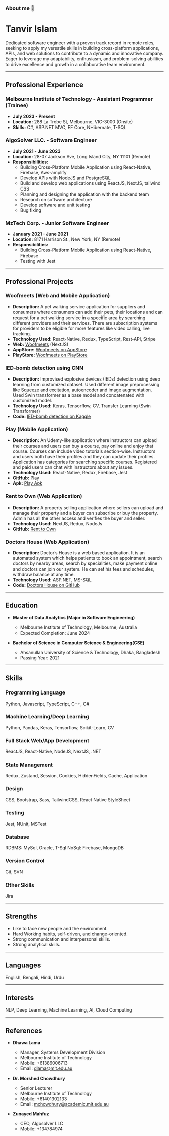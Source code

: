 ### About me 👋

<!--
**tanvir917/tanvir917** is a ✨ _special_ ✨ repository because its `README.md` (this file) appears on your GitHub profile.

Here are some ideas to get you started:

- 🔭 I’m currently working on ...
- 🌱 I’m currently learning ...
- 👯 I’m looking to collaborate on ...
- 🤔 I’m looking for help with ...
- 💬 Ask me about ...
- 📫 How to reach me: ...
- 😄 Pronouns: ...
- ⚡ Fun fact: ...
-->
# Tanvir Islam

Dedicated software engineer with a proven track record in remote roles, seeking to apply my versatile skills in building cross-platform applications, APIs, and web solutions to contribute to a dynamic and innovative company. Eager to leverage my adaptability, enthusiasm, and problem-solving abilities to drive excellence and growth in a collaborative team environment.

---

## Professional Experience

### Melbourne Institute of Technology - Assistant Programmer (Trainee)
- **July 2023 - Present**
- **Location:** 288 La Trobe St, Melbourne, VIC-3000 (Onsite)
- **Skills:** C#, ASP.NET MVC, EF Core, NHibernate, T-SQL

### AlgoSolver LLC. - Software Engineer
- **July 2021 - June 2023**
- **Location:** 28-07 Jackson Ave, Long Island City, NY 11101 (Remote)
- **Responsibilities:**
  - Building Cross-Platform Mobile Application using React-Native, Firebase, Aws-amplify
  - Develop APIs with NodeJS and PostgreSQL
  - Build and develop web applications using ReactJS, NextJS, tailwind CSS
  - Planning and designing the application with the backend team
  - Research on software architecture
  - Develop software and unit testing
  - Bug fixing

### MzTech Corp. - Junior Software Engineer
- **January 2021 - June 2021**
- **Location:** 8171 Harrison St., New York, NY (Remote)
- **Responsibilities:**
  - Building Cross-Platform Mobile Application using React-Native, Firebase
  - Testing with Jest

---

## Professional Projects

### Woofmeets (Web and Mobile Application)
- **Description:** A pet walking service application for suppliers and consumers where consumers can add their pets, their locations and can request for a pet walking service in a specific area by searching different providers and their services. There are subscription systems for providers to be eligible for more features like video calling, live tracking.
- **Technology Used:** React-Native, Redux, TypeScript, Rest-API, Stripe
- **Web:** [Woofmeets](https://www.woofmeets.com) (NextJS)
- **AppStore:** [Woofmeets on AppStore](https://apps.apple.com/au/app/woofmeets/id6443478865)
- **PlayStore:** [Woofmeets on PlayStore](https://play.google.com/store/apps/details?id=com.woofmeets.customer&hl=en_AU&gl=US)

### IED-bomb detection using CNN
- **Description:** Improvised explosive devices (IEDs) detection using deep learning from customized dataset. Used different image preprocessing like Squeeze and excitation, autoencoder and image augmentation. Used Swin transformer as a base model and concatenated with customized model.
- **Technology Used:** Keras, Tensorflow, CV, Transfer Learning (Swin Transformer)
- **Code:** [IED-bomb detection on Kaggle](https://www.kaggle.com/code/tanvirr/ied-bomb-detection-from-waste)

### Play (Mobile Application)
- **Description:** An Udemy-like application where instructors can upload their courses and users can buy a course, pay online and enjoy that course. Courses can include video tutorials section-wise. Instructors and users both have their profiles and they can update their profiles. Application has categories for searching specific courses. Registered and paid users can chat with instructors about any issues.
- **Technology Used:** React-Native, Redux, Firebase, Jest
- **GitHub:** [Play](https://github.com/tanvir917/play)
- **Apk:** [Play Apk](Playing)

### Rent to Own (Web Application)
- **Description:** A property selling application where sellers can upload and manage their property and a buyer can subscribe or buy the property. Admin has all the other access and verifies the buyer and seller.
- **Technology Used:** NextJS, Redux, NodeJs
- **GitHub:** [Rent to Own](https://github.com/tanvir917/property)

### Doctors House (Web Application)
- **Description:** Doctor’s House is a web based application. It is an automated system which helps patients to book an appointment, search doctors by nearby areas, search by specialities, make payment online and doctors can join our system. He can set his fees and schedules, withdraw balance at any time.
- **Technology Used:** ASP.NET, MS-SQL
- **Code:** [Doctors House on GitHub](https://github.com/tanvir917/DoctorsHouse)

---

## Education

- **Master of Data Analytics (Major in Software Engineering)**
  - Melbourne Institute of Technology, Melbourne, Australia
  - Expected Completion: June 2024

- **Bachelor of Science in Computer Science & Engineering(CSE)**
  - Ahsanullah University of Science & Technology, Dhaka, Bangladesh
  - Passing Year: 2021

---

## Skills

### Programming Language
Python, Javascript, TypeScript, C++, C#

### Machine Learning/Deep Learning
Python, Pandas, Keras, Tensorflow, Scikit-Learn, CV

### Full Stack Web/App Development
ReactJS, React-Native, NodeJS, NextJS, .NET

### State Management
Redux, Zustand, Session, Cookies, HiddenFields, Cache, Application

### Design
CSS, Bootstrap, Sass, TailwindCSS, React Native StyleSheet

### Testing
Jest, NUnit, MSTest

### Database
RDBMS: MySql, Oracle, T-Sql
NoSql: Firebase, MongoDB

### Version Control
Git, SVN

### Other Skills
Jira

---

## Strengths

- Like to face new people and the environment.
- Hard Working habits, self-driven, and change-oriented.
- Strong communication and interpersonal skills.
- Strong analytical skills.

---

## Languages

English, Bengali, Hindi, Urdu

---

## Interests

NLP, Deep Learning, Machine Learning, AI, Cloud Computing

---

## References

- **Dhawa Lama**
  - Manager, Systems Development Division
  - Melbourne Institute of Technology
  - Mobile: +61386006713
  - Email: dlama@mit.edu.au

- **Dr. Morshed Chowdhury**
  - Senior Lecturer
  - Melbourne Institute of Technology
  - Mobile: +61401302133
  - Email: mchowdhury@academic.mit.edu.au

- **Zunayed Mahfuz**
  - CEO, Algosolver LLC
  - Mobile: +134784974
